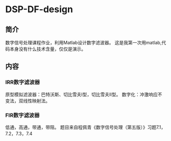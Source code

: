 # DSP-DF-design
## 简介
数字信号处理课程作业，利用Matlab设计数字滤波器。
这是我第一次用matlab,代码本身没有什么技术含量，仅仅是演示。
## 内容
### IRR数字滤波器
原型模拟滤波器：巴特沃斯、切比雪夫I型，切比雪夫II型。
数字化：冲激响应不变法，双线性映射法。
### FIR数字滤波器
低通，高通，带通，带阻。
题目来自程佩青《数字信号处理（第五版）》习题7.1，7.2，7.3，7.4
